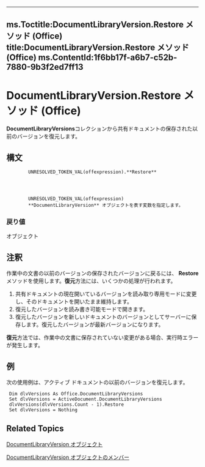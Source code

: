 

---
ms.Toctitle:DocumentLibraryVersion.Restore メソッド (Office)
title:DocumentLibraryVersion.Restore メソッド (Office)
ms.ContentId:1f6bb17f-a6b7-c52b-7880-9b3f2ed7ff13
---
# DocumentLibraryVersion.Restore メソッド (Office)




**DocumentLibraryVersions**コレクションから共有ドキュメントの保存された以前のバージョンを復元します。

## 構文

            UNRESOLVED_TOKEN_VAL(offexpression).**Restore**




            UNRESOLVED_TOKEN_VAL(offexpression)
            **DocumentLibraryVersion** オブジェクトを表す変数を指定します。

### 戻り値
オブジェクト





## 注釈
作業中の文書の以前のバージョンの保存されたバージョンに戻るには、 **Restore**メソッドを使用します。**復元**方法には、いくつかの処理が行われます。

1. 共有ドキュメントの現在開いているバージョンを読み取り専用モードに変更し、そのドキュメントを開いたまま維持します。
2. 復元したバージョンを読み書き可能モードで開きます。
3. 復元したバージョンを新しいドキュメントのバージョンとしてサーバーに保存します。復元したバージョンが最新バージョンになります。








**復元**方法では、作業中の文書に保存されていない変更がある場合、実行時エラーが発生します。



## 例
次の使用例は、アクティブ ドキュメントの以前のバージョンを復元します。

```sourcecode
 Dim dlvVersions As Office.DocumentLibraryVersions 
 Set dlvVersions = ActiveDocument.DocumentLibraryVersions 
 dlvVersions(dlvVersions.Count - 1).Restore 
 Set dlvVersions = Nothing 

```




## Related Topics

[DocumentLibraryVersion オブジェクト](ac13975d-4f91-1fc5-5b0a-94b21309ffb7.md)

[DocumentLibraryVersion オブジェクトのメンバー](81015690-f681-67e5-4ff7-329a95f78f3d.md)




